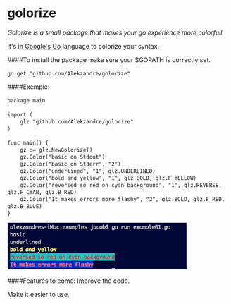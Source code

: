 # golorize
*Golorize is a small package that makes your go experience more colorfull.*

It's in [Google's Go](https://golang.org/) language to colorize your syntax.

####To install the package make sure your $GOPATH is correctly set.
```
go get "github.com/Alekzandre/golorize"
```
####Exemple:
```
package main

import (
	glz "github.com/Alekzandre/golorize"
)

func main() {
	gz := glz.NewGolorize()
	gz.Color("basic on Stdout")
	gz.Color("basic on Stderr", "2")
	gz.Color("underlined", "1", glz.UNDERLINED)
	gz.Color("bold and yellow", "1", glz.BOLD, glz.F_YELLOW)
	gz.Color("reversed so red on cyan background", "1", glz.REVERSE, glz.F_CYAN, glz.B_RED)
	gz.Color("It makes errors more flashy", "2", glz.BOLD, glz.F_RED, glz.B_BLUE)
}

```
![out_example01](/examples/example01.png)

####Features to come:
Improve the code.

Make it easier to use.

